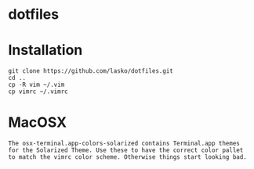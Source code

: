 # dotfiles

Installation
============

```
git clone https://github.com/lasko/dotfiles.git
cd ..
cp -R vim ~/.vim
cp vimrc ~/.vimrc
```

MacOSX
======

```
The osx-terminal.app-colors-solarized contains Terminal.app themes
for the Solarized Theme. Use these to have the correct color pallet
to match the vimrc color scheme. Otherwise things start looking bad.
```

